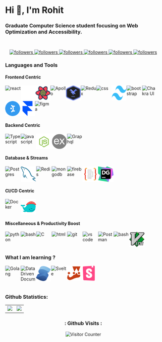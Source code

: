 <h1>Hi 👋, I'm Rohit </h1>

<h3>Graduate Computer Science student focusing on Web Optimization and Accessibility.</h3>

<br>

<p align="center">
    <a href="https://twitter.com/sah_rohite">
        <img alt="followers" title="Follow me on Twitter" src="https://custom-icon-badges.herokuapp.com/twitter/follow/sah_rohite?color=236ad3&labelColor=1155ba&label=Twitter&logo=twitter&logoColor=white&style=for-the-badge"/>
    </a>
    <a href="https://github.com/sahrohit">
        <img alt="followers" title="Follow me on Github" src="https://custom-icon-badges.herokuapp.com/github/followers/sahrohit?color=363636&labelColor=1D1E1F&style=for-the-badge&logo=github&label=Github&logoColor=white"/>
    </a>
    <a href="https://linkedin.com/in/sahrohit">
        <img alt="followers" title="Connect with me on Linkedin" src="https://img.shields.io/badge/Linkedin-blue?logo=linkedin&style=for-the-badge"/>
    </a>
    <a href="https://stackoverflow.com/users/13238555/rohit-kumar-sah">
        <img alt="followers" title="Stack Overflow" src="https://img.shields.io/badge/-Stack%20Overflow-FE7A16?logo=stackoverflow&style=for-the-badge&logoColor=white"/>
    </a>
    <a href="https://medium.com/@sahrohit9586">
        <img alt="followers" title="Medium" src="https://img.shields.io/badge/-Medium-black?logo=medium&style=for-the-badge&logoColor=white"/>
    </a>
    <a href="https://goo.gl/maps/cjJZSJ2zEgt7SJ2G7">
        <img alt="followers" title="Where I Live" src="https://custom-icon-badges.herokuapp.com/badge/Kathmandu-Nepal-purple?style=for-the-badge&logo=location&logoColor=white"/>
    </a>
</p>

<h3>Languages and Tools</h3>

<h4>Frontend Centric</h4>

<div style="display: flex; flex-wrap: wrap;">
    <img src="https://img.icons8.com/color/128/000000/react-native.png" alt="react" title="React Js" width="50" height="50" />
    <img src="./assets/nextjs.svg" alt="next" title="Next Js" width="48" height="48" />     
    <img src="./assets/reactquery.svg" alt="React Query" title="React Query" width="48" height="48" /> 
    <img src="https://img.icons8.com/color/48/000000/apollo.png" alt="Apollo" title="Apollo" width="50" height="50" />
    <img src="./assets/urql.svg" alt="Urql" title="Urql" width="48" height="48" /> 
    <img src="https://img.icons8.com/color/48/000000/redux.png" alt="Redux" title="Redux" width="50" height="50" />
    <img src="https://img.icons8.com/color/48/000000/css3.png" alt="css" title="CSS" width="50" height="50" />    
    <img src="./assets/tailwindcss.svg" alt="TailwindCSS" title="TailwindCSS" width="48" height="48" />
    <img src="https://img.icons8.com/color/128/000000/bootstrap.png" alt="bootstrap" title="Bootstrap" width="50" height="50" />
    <img src="https://img.icons8.com/color/48/000000/chakra-ui.png" alt="Chakra UI" title="Chakra UI" width="50" height="50" />
    <img src="./assets/mantine.svg" alt="Mantine" title="Mantine" width="48" height="48" /> 
    <img src="./assets/framer.svg" alt="Framer Motion" title="Framer Motion" width="48" height="48" />
    <img src="https://img.icons8.com/color/48/000000/figma--v1.png" alt="figma" title="Figma" width="50" height="50" />

</div>

<h4>Backend Centric</h4>

<div style="display: flex; flex-wrap: wrap;">
    <img src="https://img.icons8.com/color/48/000000/typescript.png" alt="Typescript" title="Typescript" width="50" height="50" />  
    <img src="https://img.icons8.com/color/128/000000/javascript.png" alt="javascript" title="Javascript" width="50" height="50" />
    <img src="./assets/nodejs.png" alt="nodejs" title="Node Js" width="50" height="50" />    
    <img src="./assets/express.png" alt="express" title="Express Js" width="50" height="50"  />  
    <img src="https://img.icons8.com/color/48/000000/graphql.png" alt="Graphql" title="Graphql" width="50" height="50" />
</div>

<h4>Database & Streams</h4>

<div style="display: flex; flex-wrap: wrap;">
    <img src="https://img.icons8.com/?size=48&id=38561&format=png" alt="Postgres" title="Postgres" width="50" height="50" />
    <img src="./assets/mysql.svg" alt="MySQL" title="MySQL" width="50" height="50"/>      
     <img src="https://img.icons8.com/color/48/000000/redis.png" alt="Redis" title="Redis" width="50" height="50" />
    <img src="https://img.icons8.com/color/48/000000/mongodb.png" alt="mongodb" title="MongoDB" width="50" height="50" />
    <img src="https://img.icons8.com/color/48/000000/firebase.png" alt="firebase" title="Firebase" width="50" height="50" />
    <img src="./assets/typeorm.png" alt="Typeorm" title="Typeorm" width="50" height="50"/>    
    <img src="./assets/datagrip.png" alt="Datagrip" title="Datagrip" width="50" height="50"/>
</div>

<h4>CI/CD Centric</h4>

<div style="display: flex; flex-wrap: wrap;">
    <img src="https://img.icons8.com/color/48/000000/docker.png" alt="Docker" title="Docker" width="50" height="50" />
    <img src="./assets/dokku.png" alt="Dokku" title="Dokku" width="50" height="50" />    
</div>

<h4>Miscellaneous & Productivity Boost</h4>

<div style="display: flex; flex-wrap: wrap;">
    <img src="https://img.icons8.com/color/128/000000/python.png" alt="python" title="Python" width="50" height="50" />
    <img src="https://img.icons8.com/color/128/000000/java-coffee-cup-logo--v1.png" alt="bash" title="Bash" width="50" height="50" />
    <img src="https://img.icons8.com/color/48/000000/c-programming.png" title="C" alt="C" width="50" height="50" />
    <img src="https://img.icons8.com/color/48/000000/html-5--v1.png" alt="html" title="Html" width="50" height="50"/>
    <img src="https://img.icons8.com/color/128/000000/git.png" alt="git" title="Git" width="50" height="50" />
    <img src="https://img.icons8.com/color/48/000000/visual-studio-code-2019.png" alt="vs code" title="VS Code"  width="50" height="50"/>
    <img src="https://img.icons8.com/dusk/48/000000/postman-api.png" alt="Postman" title="Postman"  width="50" height="50"/>
    <img src="https://img.icons8.com/color/48/000000/console.png" alt="bash" title="Bash" width="50" height="50" /> 
    <img src="./assets/vim.png" alt="Vim" title="Vim" width="50" height="50" />   
</div>

<!-- <h3>Language and Tools</h3>

<div style="display: flex; flex-wrap: wrap;">
<img src="https://img.icons8.com/color/128/000000/react-native.png" alt="react" title="React Js" width="50" height="50" />
    <img src="./assets/nextjs.svg" alt="next" title="Next Js" width="48" height="48" />
    <img src="./assets/reactquery.svg" alt="React Query" title="React Query" width="48" height="48" />
    <img src="https://img.icons8.com/color/48/000000/apollo.png" alt="Apollo" title="Apollo" width="50" height="50" />
    <img src="./assets/urql.svg" alt="Urql" title="Urql" width="48" height="48" />
    <img src="https://img.icons8.com/color/48/000000/redux.png" alt="Redux" title="Redux" width="50" height="50" />
    <img src="./assets/tailwindcss.svg" alt="TailwindCSS" title="TailwindCSS" width="48" height="48" />
    <img src="https://img.icons8.com/color/128/000000/bootstrap.png" alt="bootstrap" title="Bootstrap" width="50" height="50" />
    <img src="https://img.icons8.com/color/48/000000/css3.png" alt="css" title="CSS" width="50" height="50" />
    <img src="https://img.icons8.com/color/48/000000/chakra-ui.png" alt="Chakra UI" title="Chakra UI" width="50" height="50" />
    <img src="./assets/mantine.svg" alt="Mantine" title="Mantine" width="48" height="48" />
    <img src="./assets/framer.svg" alt="Framer Motion" title="Framer Motion" width="48" height="48" />
    <img src="https://img.icons8.com/color/48/000000/figma--v1.png" alt="figma" title="Figma" width="50" height="50" />
     <img src="https://img.icons8.com/color/48/000000/typescript.png" alt="Typescript" title="Typescript" width="50" height="50" />
    <img src="https://img.icons8.com/color/128/000000/javascript.png" alt="javascript" title="Javascript" width="50" height="50" />
    <img src="./assets/nodejs.png" alt="nodejs" title="Node Js" width="50" height="50" />
    <img src="./assets/express.png" alt="express" title="Express Js" width="50" height="50"  />
    <img src="https://img.icons8.com/color/48/000000/graphql.png" alt="Graphql" title="Graphql" width="50" height="50" />
    <img src="https://img.icons8.com/color/128/000000/postgresql.png" alt="postgresql" title="PostgreSQL" width="50" height="50" />
    <img src="./assets/mysql.svg" alt="MySQL" title="MySQL" width="50" height="50"/>
    <img src="https://img.icons8.com/color/48/000000/redis.png" alt="Redis" title="Redis" width="50" height="50" />
    <img src="https://img.icons8.com/color/48/000000/mongodb.png" alt="mongodb" title="MongoDB" width="50" height="50" />
    <img src="https://img.icons8.com/color/48/000000/firebase.png" alt="firebase" title="Firebase" width="50" height="50" />
    <img src="./assets/typeorm.png" alt="Typeorm" title="Typeorm" width="50" height="50"/>
    <img src="./assets/datagrip.png" alt="Datagrip" title="Datagrip" width="50" height="50"/>
    <img src="https://img.icons8.com/color/48/000000/docker.png" alt="Docker" title="Docker" width="50" height="50" />
    <img src="./assets/dokku.png" alt="Dokku" title="Dokku" width="50" height="50" />
    <img src="https://img.icons8.com/color/128/000000/python.png" alt="python" title="Python" width="50" height="50" />
    <img src="https://img.icons8.com/color/128/000000/java-coffee-cup-logo--v1.png" alt="bash" title="Bash" width="50" height="50" />
    <img src="https://img.icons8.com/color/48/000000/c-programming.png" title="C" alt="C" width="50" height="50" />
    <img src="https://img.icons8.com/color/48/000000/html-5--v1.png" alt="html" title="Html" width="50" height="50"/>
    <img src="https://img.icons8.com/color/128/000000/git.png" alt="git" title="Git" width="50" height="50" />
    <img src="https://img.icons8.com/color/48/000000/visual-studio-code-2019.png" alt="vs code" title="VS Code"  width="50" height="50"/>
    <img src="https://img.icons8.com/dusk/48/000000/postman-api.png" alt="Postman" title="Postman"  width="50" height="50"/>
    <img src="https://img.icons8.com/color/48/000000/console.png" alt="bash" title="Bash" width="50" height="50" />
    <img src="./assets/vim.png" alt="Vim" title="Vim" width="50" height="50" />

</div> -->

<h3>What I am learning ?</h3>
<div style="display: flex; flex-wrap: wrap;">
    <img src="https://img.icons8.com/color/48/000000/golang.png" alt="Golang" title="Golang" width="50" height="50" />
    <img src="https://img.icons8.com/external-tal-revivo-color-tal-revivo/48/000000/external-d3js-a-javascript-library-for-producing-dynamic-interactive-data-visualizations-in-web-browsers-logo-color-tal-revivo.png" alt="Data Driven Documents" title="Data Driven Documents" width="48" height="48" />
    <img src="./assets/solid.svg" alt="Solid" title="Solid Js" width="50" height="50"  />
    <img src="https://img.icons8.com/doodle/48/000000/svetle.png" alt="Svelte" title="Svelte" width="50" height="50" />     
    <img src="./assets/jest.png" alt="Jest" title="Jest" width="48" height="48" />     <img src="./assets/storybook.svg" alt="Storybook" title="Storybook" width="48" height="48" />  
</div>

<br>
<h3>Github Statistics:</h3>
<!-- <div style="display: flex; flex-wrap: wrap; width:100%">
<div style="padding: 0rem; width:50%;text-align:center;">      
<img src="https://github-readme-stats.vercel.app/api?username=sahrohit&show_icons=true&count_private=true&theme=vue" />
</div>
<div style="padding: 0rem; width:50%;">

<img src="https://github-readme-stats.vercel.app/api/top-langs/?username=sahrohit&layout=compact&theme=vue" width="100%" height="82%"/>
</div>
</div> -->

<table>
  <tr>
    <td>
      <img src="https://github-readme-stats.vercel.app/api?username=sahrohit&show_icons=true&count_private=true&theme=dark&hide_border=true" />
    </td>
    <td>
      <img src="https://github-readme-streak-stats.herokuapp.com?user=sahrohit&&theme=dark&hide_border=true"/>
    </td>
  </tr>
  <!-- <tr>
  <td colspan="2">
  <img src="https://activity-graph.herokuapp.com/graph?username=sahrohit&theme=xcode"  />
  </td>
  </tr> -->
</table>

<div align="center">
<h3> : Github Visits : </h3>
<img src="https://count.getloli.com/get/@:sahrohit?theme=rule34" alt="Visitor Counter" />
</div>
